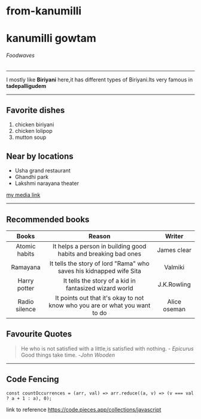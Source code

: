 # from-kanumilli
# kanumilli gowtam
###### Foodwaves
__________
I mostly like **Biriyani** here,it has different types of Biriyani.Its very famous in **tadepalligudem**

---

## Favorite dishes
1. chicken biriyani
2. chicken lolipop
3. mutton soup

## Near by locations
* Usha grand restaurant
* Ghandhi park
* Lakshmi narayana theater

[my media link](https://github.com/kanumilligowtam/from-kanumilli/blob/f1233d20979a014399a3e20c65e2cefd86dd55b2/MyMedia.md)


-----

## Recommended books

|Books|Reason|Writer|
|:---:|:---:|:---:|
|Atomic habits|It helps a person in building good habits and breaking bad ones|James clear|
|Ramayana|It tells the story of lord "Rama" who  saves his kidnapped wife Sita|Valmiki|
|Harry potter|It tells the story of a kid in fantasized wizard world|J.K.Rowling|
|Radio silence|It points out that it's okay to not know who you are or what you want to do|Alice oseman|

## Favourite Quotes


>He who is not satisfied with a little,is satisfied with nothing. - *Epicurus*<br>
>Good things take time. -*John Wooden*

---

## Code Fencing
```
const countOccurrences = (arr, val) => arr.reduce((a, v) => (v === val ? a + 1 : a), 0);

```
link to reference <https://code.pieces.app/collections/javascript>


